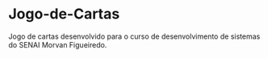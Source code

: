 # Jogo-de-Cartas
Jogo de cartas desenvolvido para o curso de desenvolvimento de sistemas do SENAI Morvan Figueiredo.
